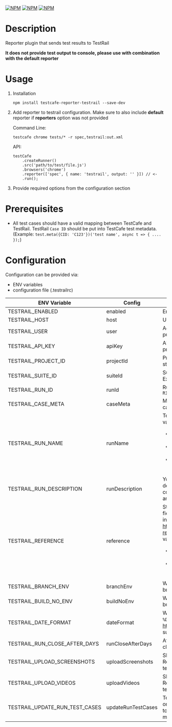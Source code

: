 [![NPM](https://img.shields.io/npm/v/testcafe-reporter-testrail)](https://www.npmjs.com/package/testcafe-reporter-testrail) [![NPM](https://img.shields.io/npm/l/testcafe-reporter-testrail)](https://github.com/DamianOsipiuk/testcafe-reporter-testrail/blob/master/LICENSE) [![NPM](https://img.shields.io/node/v/testcafe-reporter-testrail)](https://github.com/DamianOsipiuk/testcafe-reporter-testrail/blob/master/package.json)

# Description

Reporter plugin that sends test results to TestRail

**It does not provide test output to console, please use with combination with the default reporter**

# Usage

1. Installation

   `npm install testcafe-reporter-testrail --save-dev`

2. Add reporter to testrail configuration. Make sure to also include **default** reporter if **reporters** option was not provided

   Command Line:

   ```
   testcafe chrome tests/* -r spec,testrail:out.xml
   ```

   API:

   ```
   testCafe
       .createRunner()
       .src('path/to/test/file.js')
       .browsers('chrome')
       .reporter(['spec', { name: 'testrail', output: '' }]) // <-
       .run();
   ```

3. Provide required options from the configuration section

# Prerequisites

- All test cases should have a valid mapping between TestCafe and TestRail. TestRail `Case ID` should be put into TestCafe test metadata. (Example: `test.meta({CID: 'C123'})('test name', async t => { .... });`)

# Configuration

Configuration can be provided via:

- ENV variables
- configuration file (.testrailrc)

| ENV Variable                   | Config             | Description                                                                                                                                                                                                                                                                                                        |           Default           | Required |
| ------------------------------ | ------------------ | ------------------------------------------------------------------------------------------------------------------------------------------------------------------------------------------------------------------------------------------------------------------------------------------------------------------ | :-------------------------: | :------: |
| TESTRAIL_ENABLED               | enabled            | Enables TestRail integration.                                                                                                                                                                                                                                                                                      |           `false`           |          |
| TESTRAIL_HOST                  | host               | URL of the TestRail instance.                                                                                                                                                                                                                                                                                      |                             |  `true`  |
| TESTRAIL_USER                  | user               | Account name which will be used to push results.                                                                                                                                                                                                                                                                   |                             |  `true`  |
| TESTRAIL_API_KEY               | apiKey             | API key which can be generated on the profile page in TestRail.                                                                                                                                                                                                                                                    |                             |  `true`  |
| TESTRAIL_PROJECT_ID            | projectId          | Project id in which test cases are stored. Ex. `P123`                                                                                                                                                                                                                                                              |                             |  `true`  |
| TESTRAIL_SUITE_ID              | suiteId            | Suite id in which test cases are stored. Ex. `S123`                                                                                                                                                                                                                                                                |                             |  `true`  |
| TESTRAIL_RUN_ID                | runId              | Run id which test cases are stored. Ex `R123`                                                                                                                                                                                                                                                                      |                             |          |
| TESTRAIL_CASE_META             | caseMeta           | Meta attribute to be used to get TestRail case id mapping.                                                                                                                                                                                                                                                         |           `'CID'`           |          |
| TESTRAIL_RUN_NAME              | runName            | Test Run name. Configurable with variables <ul><li>`%BRANCH%` - see config option `branchEnv`</li><li>`%BUILD%` - see config option `buildNoEnv`</li><li>`%DATE%` - see config option `dateFormat`</li></ul>                                                                                                       | `%BRANCH%#%BUILD% - %DATE%` |          |
| TESTRAIL_RUN_DESCRIPTION       | runDescription     | You can provide you own Test Run description. If this option is not configured, it will contain test results and test coverage.                                                                                                                                                                                    |                             |          |
| TESTRAIL_REFERENCE             | reference          | String that will be added to the `refs` field in TestRail. This can enable integration with other tools like https://github.com/DamianOsipiuk/jest-reporter-testrail/. Configurable with variables <ul><li>`%BRANCH%` - see config option `branchEnv`</li><li>`%BUILD%` - see config option `buildNoEnv`</li></ul> |                             |          |
| TESTRAIL_BRANCH_ENV            | branchEnv          | Which ENV variable is used to store branch name on which tests are run.                                                                                                                                                                                                                                            |          `BRANCH`           |          |
| TESTRAIL_BUILD_NO_ENV          | buildNoEnv         | Which ENV variable is used to store build number of tests run.                                                                                                                                                                                                                                                     |       `BUILD_NUMBER`        |          |
| TESTRAIL_DATE_FORMAT           | dateFormat         | What date format should be used for `%DATE%` placeholder. https://momentjs.com/ formats supported.                                                                                                                                                                                                                 |    `YYYY-MM-DD HH:mm:ss`    |          |
| TESTRAIL_RUN_CLOSE_AFTER_DAYS  | runCloseAfterDays  | After how many days should reporter close old Runs in testrail.                                                                                                                                                                                                                                                    |                             |          |
| TESTRAIL_UPLOAD_SCREENSHOTS    | uploadScreenshots  | Should upload screenshots to testrail. Requires test result edit enabled in testrail.                                                                                                                                                                                                                              |           `false`           |          |
| TESTRAIL_UPLOAD_VIDEOS         | uploadVideos       | Should upload videos to testrail. Requires test result edit enabled in testrail.                                                                                                                                                                                                                                   |           `false`           |          |
| TESTRAIL_UPDATE_RUN_TEST_CASES | updateRunTestCases | Tells to the reporting tool to no create or update the given test run, you need to create the mapping for the testcases manually                                                                                                                                                                                   |           `true`            |          |
